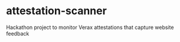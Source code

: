 # attestation-scanner
Hackathon project to monitor Verax attestations that capture website feedback
